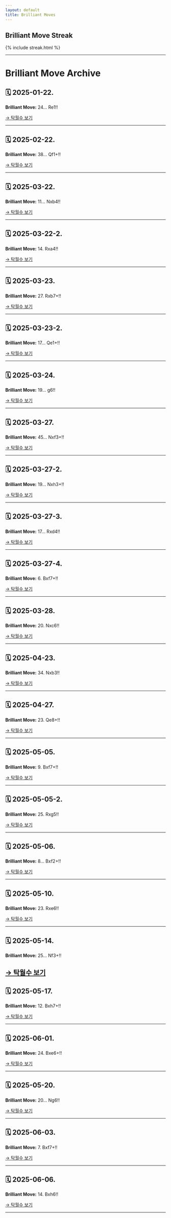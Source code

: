 ```yaml
---
layout: default
title: Brilliant Moves
---
```


<h2>Brilliant Move Streak</h2>
<div>
  {% include streak.html %}
</div>

---

# Brilliant Move Archive

## 🗓 2025-01-22.
**Brilliant Move:** 24... Re1!!

[→ 탁월수 보기](_posts/2025-01-22-brilliant.md)

---

## 🗓 2025-02-22.
**Brilliant Move:** 38... Qf1+!!

[→ 탁월수 보기](_posts/2025-02-22-brilliant.md)

---

## 🗓 2025-03-22.
**Brilliant Move:** 11... Nxb4!!

[→ 탁월수 보기](_posts/2025-03-22-brilliant.md)

---

## 🗓 2025-03-22-2.
**Brilliant Move:** 14. Rxa4!!

[→ 탁월수 보기](_posts/2025-03-22-brilliant-2.md)

---

## 🗓 2025-03-23.
**Brilliant Move:** 27. Rxb7+!!

[→ 탁월수 보기](_posts/2025-03-23-brilliant.md)

---

## 🗓 2025-03-23-2.
**Brilliant Move:** 17... Qe1+!!

[→ 탁월수 보기](_posts/2025-03-23-brilliant-2.md)

---

## 🗓 2025-03-24.
**Brilliant Move:** 19... g6!!

[→ 탁월수 보기](_posts/2025-03-24-brilliant.md)

---

## 🗓 2025-03-27.
**Brilliant Move:** 45... Nxf3+!!

[→ 탁월수 보기](_posts/2025-03-27-brilliant.md)

---

## 🗓 2025-03-27-2.
**Brilliant Move:** 19... Nxh3+!!

[→ 탁월수 보기](_posts/2025-03-27-brilliant-2.md)

---

## 🗓 2025-03-27-3.
**Brilliant Move:** 17... Rxd4!!

[→ 탁월수 보기](_posts/2025-03-27-brilliant-3.md)

---

## 🗓 2025-03-27-4.
**Brilliant Move:** 6. Bxf7+!!

[→ 탁월수 보기](_posts/2025-03-27-brilliant-4.md)

---

## 🗓 2025-03-28.
**Brilliant Move:** 20. Nxc6!!

[→ 탁월수 보기](_posts/2025-03-28-brilliant.md)

---

## 🗓 2025-04-23.
**Brilliant Move:** 34. Nxb3!!

[→ 탁월수 보기](_posts/2025-04-23-brilliant.md)

---

## 🗓 2025-04-27.
**Brilliant Move:** 23. Qe8+!!

[→ 탁월수 보기](_posts/2025-04-27-brilliant.md)

---

## 🗓 2025-05-05.
**Brilliant Move:** 9. Bxf7+!!

[→ 탁월수 보기](_posts/2025-05-05-brilliant.md)

---

## 🗓 2025-05-05-2.
**Brilliant Move:** 25. Rxg5!!

[→ 탁월수 보기](_posts/2025-05-05-brilliant-2.md)

---

## 🗓 2025-05-06.
**Brilliant Move:** 8... Bxf2+!!

[→ 탁월수 보기](_posts/2025-05-06-brilliant.md)

---

## 🗓 2025-05-10.
**Brilliant Move:** 23. Rxe6!!

[→ 탁월수 보기](_posts/2025-05-10-brilliant.md)

---

## 🗓 2025-05-14.
**Brilliant Move:** 25... Nf3+!!

[→ 탁월수 보기](_posts/2025-05-14-brilliant.md)
---

## 🗓 2025-05-17.
**Brilliant Move:** 12. Bxh7+!!

[→ 탁월수 보기](_posts/2025-05-17-brilliant.md)

---

## 🗓 2025-06-01.
**Brilliant Move:** 24. Bxe6+!!

[→ 탁월수 보기](_posts/2025-06-01-brilliant.md)

---

## 🗓 2025-05-20.
**Brilliant Move:** 20... Ng6!!

[→ 탁월수 보기](_posts/2025-05-20-brilliant.md)

---

## 🗓 2025-06-03.
**Brilliant Move:** 7. Bxf7+!!

[→ 탁월수 보기](_posts/2025-06-03-brilliant.md)

---

## 🗓 2025-06-06.
**Brilliant Move:** 14. Bxh6!!

[→ 탁월수 보기](_posts/2025-06-06-brilliant.md)

---

